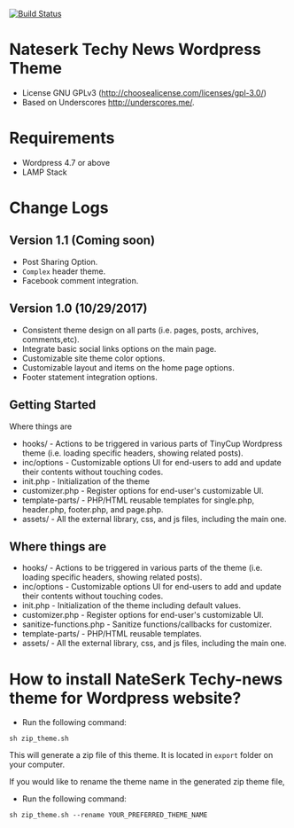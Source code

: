 [![Build Status](https://travis-ci.org/Automattic/_s.svg?branch=master)](https://travis-ci.org/Automattic/_s)

Nateserk Techy News Wordpress Theme
===
* License GNU GPLv3 (http://choosealicense.com/licenses/gpl-3.0/)
* Based on Underscores http://underscores.me/.

Requirements
===
* Wordpress 4.7 or above
* LAMP Stack

Change Logs
===
Version 1.1 (Coming soon)
-----------
* Post Sharing Option.
* `Complex` header theme.
* Facebook comment integration.

Version 1.0 (10/29/2017)
-----------
* Consistent theme design on all parts (i.e. pages, posts, archives, comments,etc).
* Integrate basic social links options on the main page.
* Customizable site theme color options.
* Customizable layout and items on the home page options.
* Footer statement integration options.


Getting Started
---------------
Where things are
* hooks/ - Actions to be triggered in various parts of TinyCup Wordpress theme (i.e. loading specific headers, showing related posts).
* inc/options - Customizable options UI for end-users to add and update their contents without touching codes.
* init.php - Initialization of the theme
* customizer.php - Register options for end-user's customizable UI.
* template-parts/ - PHP/HTML reusable templates for single.php, header.php, footer.php, and page.php.
* assets/ - All the external library, css, and js files, including the main one.


Where things are
----------------
* hooks/ - Actions to be triggered in various parts of the theme (i.e. loading specific headers, showing related posts).
* inc/options - Customizable options UI for end-users to add and update their contents without touching codes.
* init.php - Initialization of the theme including default values.
* customizer.php - Register options for end-user's customizable UI.
* sanitize-functions.php - Sanitize functions/callbacks for customizer.
* template-parts/ - PHP/HTML reusable templates.
* assets/ - All the external library, css, and js files, including the main one.

How to install NateSerk Techy-news theme for Wordpress website?
===
* Run the following command:
```
sh zip_theme.sh
```

This will generate a zip file of this theme. It is located in `export` folder on your computer.

If you would like to rename the theme name in the generated zip theme file,
* Run the following command:
```
sh zip_theme.sh --rename YOUR_PREFERRED_THEME_NAME
```
